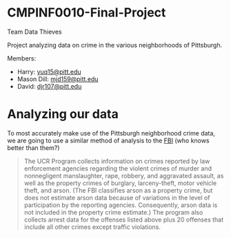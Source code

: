 # CMPINF0010-Final-Project
Team Data Thieves

Project analyzing data on crime in the various neighborhoods of Pittsburgh.

Members:
- Harry: yuq15@pitt.edu
- Mason Dill: mjd159@pitt.edu
- David: djr107@pitt.edu


# Analyzing our data
To most accurately make use of the Pittsburgh neighborhood crime data, we are going to use a similar method of analysis to the [FBI](https://www.fbi.gov/news/pressrel/press-releases/fbi-releases-2018-crime-statistics) (who knows better than them?)

>The UCR Program collects information on crimes reported by law enforcement agencies regarding the violent crimes of murder and nonnegligent manslaughter, rape, robbery, and aggravated assault, as well as the property crimes of burglary, larceny-theft, motor vehicle theft, and arson. (The FBI classifies arson as a property crime, but does not estimate arson data because of variations in the level of participation by the reporting agencies. Consequently, arson data is not included in the property crime estimate.) The program also collects arrest data for the offenses listed above plus 20 offenses that include all other crimes except traffic violations.

